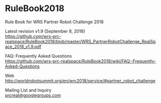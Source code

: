 # RuleBook2018
Rule Book for WRS Partner Robot Challenge 2018

Latest revision v1.9 (September 8, 2018)  
https://github.com/wrs-prc-realspace/RuleBook2018/blob/master/WRS_PartnerRobotChallenge_RealSpace_2018_v1.9.pdf

FAQ: Frequently Asked Questions  
https://github.com/wrs-prc-realspace/RuleBook2018/wiki/FAQ:-Frequently-Asked-Questions

Web  
http://worldrobotsummit.org/en/wrc2018/service/#partner_robot_challenge

Mailing List and Inquiry  
prcreal@googlegroups.com
